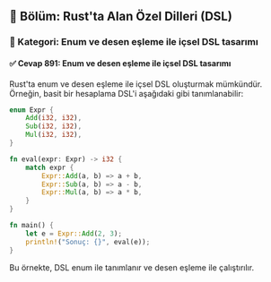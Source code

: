 ## 📘 Bölüm: Rust'ta Alan Özel Dilleri (DSL)  
### 🔹 Kategori: Enum ve desen eşleme ile içsel DSL tasarımı  
#### ✅ Cevap 891: Enum ve desen eşleme ile içsel DSL tasarımı

Rust'ta enum ve desen eşleme ile içsel DSL oluşturmak mümkündür. Örneğin, basit bir hesaplama DSL'i aşağıdaki gibi tanımlanabilir:

```rust
enum Expr {
    Add(i32, i32),
    Sub(i32, i32),
    Mul(i32, i32),
}

fn eval(expr: Expr) -> i32 {
    match expr {
        Expr::Add(a, b) => a + b,
        Expr::Sub(a, b) => a - b,
        Expr::Mul(a, b) => a * b,
    }
}

fn main() {
    let e = Expr::Add(2, 3);
    println!("Sonuç: {}", eval(e));
}
```

Bu örnekte, DSL enum ile tanımlanır ve desen eşleme ile çalıştırılır.
